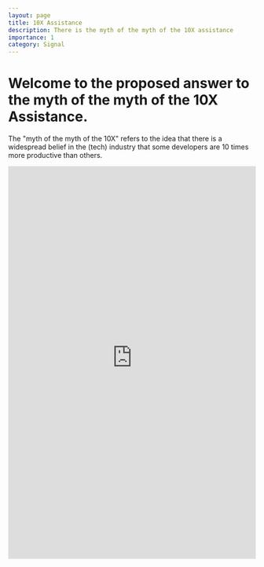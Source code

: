 ```yaml
---
layout: page
title: 10X Assistance
description: There is the myth of the myth of the 10X assistance
importance: 1
category: Signal
---
```


# Welcome to the proposed answer to the myth of the myth of the 10X Assistance.

The "myth of the myth of the 10X" refers to the idea that there is a widespread belief in the (tech) industry that some developers are 10 times more productive than others. 

<iframe src="https://joshuajaeger-10x-assistance-mythofthe10x-igsxlt.streamlit.app/embedded=true" width="100%" height="800px" frameborder="0"></iframe>